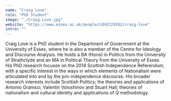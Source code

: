 ```yaml
---
name: "Craig Love"
role: "PhD Student"
image: "./Craig.Love.jpg"
website: "https://www.essex.ac.uk/people/LOVEC29202/craig-love"
intro: ""
---
```


Craig Love is a PhD student in the Department of Government at the University of Essex, where he is also a member of the Centre for Ideology and Discourse Analysis. He holds a BA (Hons) in Politics from the University of Strathclyde and an MA in Political Theory from the University of Essex. His PhD research focuses on the 2014 Scottish Independence Referendum, with a specific interest in the ways in which elements of Nationalism were articulated into and by the pro-independence discourse. His broader research interests include Scottish Politics; the theories and applications of Antonio Gramsci, Valentin Voloshinov and Stuart Hall; theories of nationalism and cultural identity and applications of Q methodology.